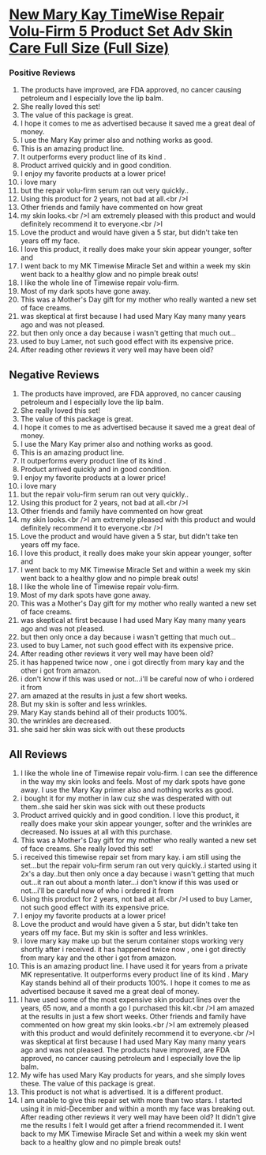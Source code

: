 # [New Mary Kay TimeWise Repair Volu-Firm 5 Product Set Adv Skin Care Full Size (Full Size)](https://products.checkmycream.com/products/New-Mary-Kay-TimeWise-Repair-Volu-Firm-5-Product-Set-Adv-Skin-Care-Full-Size-(Full-Size).html)

### Positive Reviews

<ol>
      <li>The products have improved, are FDA approved, no cancer causing petroleum and I especially love the lip balm.</li>
      <li>She really loved this set!</li>
      <li>The value of this package is great.</li>
      <li>I hope it comes to me as advertised because it saved me a great deal of money.</li>
      <li>I use the Mary Kay primer also  and nothing works as good.</li>
      <li>This is an amazing product line.</li>
      <li>It outperforms every product line of its kind .</li>
      <li>Product arrived quickly and in good condition.</li>
      <li>I enjoy my favorite products at a lower price!</li>
      <li>i love mary  </li>
      <li>but the repair volu-firm serum ran out very quickly..</li>
      <li>Using this product for 2 years, not bad at all.&lt;br /&gt;I</li>
      <li>Other friends and family have commented on how great</li>
      <li>my skin looks.&lt;br /&gt;I am extremely pleased with this product and would definitely recommend it to everyone.&lt;br /&gt;I</li>
      <li>Love the product and would have given a 5 star, but didn&#x27;t take ten years off my face.  </li>
      <li>I love this product, it really does make your skin appear younger, softer and</li>
      <li>I went back to my MK Timewise Miracle Set and within a week my skin went back to a healthy glow and no pimple break outs!</li>
      <li>I like the whole line of Timewise repair volu-firm.  </li>
      <li>Most of my dark spots have gone away.  </li>
      <li>This was a Mother&#x27;s Day gift for my mother who really wanted a new set of face creams.</li>
      <li>was skeptical at first because I had used Mary Kay many many years ago and was not pleased.</li>
      <li>but then only once a day because i wasn&#x27;t getting that much out...</li>
      <li>used to buy Lamer, not such good effect with its expensive price.</li>
      <li>After reading other reviews it very well may have been old?  </li>
</ol>


<h2>Negative Reviews</h2>
<ol>
<li> The products have improved, are FDA approved, no cancer causing petroleum and I especially love the lip balm.</li>
<li> She really loved this set!</li>
<li> The value of this package is great.</li>
<li> I hope it comes to me as advertised because it saved me a great deal of money.</li>
<li> I use the Mary Kay primer also  and nothing works as good.</li>
<li> This is an amazing product line.</li>
<li> It outperforms every product line of its kind .</li>
<li> Product arrived quickly and in good condition.</li>
<li> I enjoy my favorite products at a lower price!</li>
<li> i love mary  </li>
<li> but the repair volu-firm serum ran out very quickly..</li>
<li> Using this product for 2 years, not bad at all.&lt;br /&gt;I</li>
<li> Other friends and family have commented on how great</li>
<li> my skin looks.&lt;br /&gt;I am extremely pleased with this product and would definitely recommend it to everyone.&lt;br /&gt;I</li>
<li> Love the product and would have given a 5 star, but didn&#x27;t take ten years off my face.  </li>
<li> I love this product, it really does make your skin appear younger, softer and</li>
<li> I went back to my MK Timewise Miracle Set and within a week my skin went back to a healthy glow and no pimple break outs!</li>
<li> I like the whole line of Timewise repair volu-firm.  </li>
<li> Most of my dark spots have gone away.  </li>
<li> This was a Mother&#x27;s Day gift for my mother who really wanted a new set of face creams.</li>
<li> was skeptical at first because I had used Mary Kay many many years ago and was not pleased.</li>
<li> but then only once a day because i wasn&#x27;t getting that much out...</li>
<li> used to buy Lamer, not such good effect with its expensive price.</li>
<li> After reading other reviews it very well may have been old?  </li>
<li> it has happened twice now , one i got directly from mary kay and the other i got from amazon.</li>
<li> i don&#x27;t know if this was used or not...i&#x27;ll be careful now of who i ordered it from</li>
<li> am amazed at the results in just a few short weeks.</li>
<li> But my skin is softer and less wrinkles.</li>
<li> Mary Kay stands behind all of their products 100%.  </li>
<li> the wrinkles are decreased.</li>
<li> she said her skin was sick with out these products</li>
</ol>

<h2>All Reviews</h2>

<ol>
    <li> I like the whole line of Timewise repair volu-firm.  I can see the difference in the way my skin looks and feels.  Most of my dark spots have gone away.  I use the Mary Kay primer also  and nothing works as good.</li>
    <li> i bought it for my mother in law cuz she was desperated with out them..she said her skin was sick with out these products</li>
    <li> Product arrived quickly and in good condition. I love this product, it really does make your skin appear younger, softer and the wrinkles are decreased. No issues at all with this purchase.</li>
    <li> This was a Mother&#x27;s Day gift for my mother who really wanted a new set of face creams. She really loved this set!</li>
    <li> i received this timewise repair set from mary kay.  i am still using the set...but the repair volu-firm serum ran out very quickly..i started using it 2x&#x27;s a day..but then only once a day because i wasn&#x27;t getting that much out...it ran out about a month later...i don&#x27;t know if this was used or not...i&#x27;ll be careful now of who i ordered it from</li>
    <li> Using this product for 2 years, not bad at all.&lt;br /&gt;I used to buy Lamer, not such good effect with its expensive price.</li>
    <li> I enjoy my favorite products at a lower price!</li>
    <li> Love the product and would have given a 5 star, but didn&#x27;t take ten years off my face.  But my skin is softer and less wrinkles.</li>
    <li> i love mary  kay make up but the serum container stops working very shortly after i  received. it has happened twice now , one i got directly from mary kay and the other i got from amazon.</li>
    <li> This is an amazing product line. I have used it for years from a private MK representative. It outperforms every product line of its kind . Mary Kay stands behind all of their products 100%.  I hope it comes to me as advertised because it saved me a great deal of money.</li>
    <li> I have used some of the most expensive skin product lines over the years, 65 now, and a month a go I purchased this kit.&lt;br /&gt;I am amazed at the results in just a few short weeks. Other friends and family have commented on how great my skin looks.&lt;br /&gt;I am extremely pleased with this product and would definitely recommend it to everyone.&lt;br /&gt;I was skeptical at first because I had used Mary Kay many many years ago and was not pleased. The products have improved, are FDA approved, no cancer causing petroleum and I especially love the lip balm.</li>
    <li> My wife has used Mary Kay products for years, and she simply loves these.  The value of this package is great.</li>
    <li> This product is not what is advertised.  It is a different product.</li>
    <li> I am unable to give this repair set with more than two stars.  I started using it in mid-December and within a month my face was breaking out.  After reading other reviews it very well may have been old?  It didn&#x27;t give me the results I felt I would get after a friend recommended it.  I went back to my MK Timewise Miracle Set and within a week my skin went back to a healthy glow and no pimple break outs!</li>
</ol>




